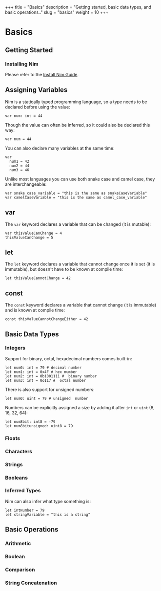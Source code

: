 +++
title = "Basics"
description = "Getting started, basic data types, and basic operations.."
slug = "basics"
weight = 10
+++

# Basics

## Getting Started

### Installing Nim

Please refer to the [Install Nim Guide](https://nim-lang.org/install.html).

## Assigning Variables

Nim is a statically typed programming language, so a type needs to be declared before using the value:

```
var num: int = 44
```

Though the value can often be inferred, so it could also be declared this way:

```
var num = 44
```

You can also declare many variables at the same time:

```
var
  num1 = 42
  num2 = 44
  num3 = 46
```

Unlike most languages you can use both  snake case and camel case, they are interchangeable:

```
var snake_case_variable = "this is the same as snakeCaseVariable"
var camelCaseVariable = "this is the same as camel_case_variable"
```

## var

The `var` keyword declares a variable that can be changed (it is mutable):
```
var thisValueCanChange = 4
thisValueCanChange = 5
```

## let

The `let` keyword declares a variable that cannot change once it is set (it is immutable), but doesn't have to be known at compile time:

```
let thisValueCannotChange = 42
```

## const

The `const` keyword declares a variable that cannot change (it is immutable) and is known at compile time:

```
const thisValueCannotChangeEither = 42
```

## Basic Data Types

### Integers

Support for binary, octal, hexadecimal numbers comes built-in:
```
let num0: int = 79 # decimal number
let num1: int = 0x4F # hex number
let num2: int = 0b1001111 #  binary number
let num3: int = 0o117 #  octal number
```
There is also support for unsigned numbers:
```
let num0: uint = 79 # unsigned  number
```
Numbers can be explicitly assigned a size by adding it after `int` or `uint` (8, 16, 32, 64):
```
let num8bit: int8 = -79
let num8bitunsigned: uint8 = 79
```

### Floats

### Characters

### Strings

### Booleans

### Inferred Types

Nim can also infer what type something is:
```
let intNumber = 79
let stringVariable = "this is a string"
```

## Basic Operations

### Arithmetic

### Boolean

### Comparison

### String Concatenation
